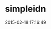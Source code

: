 ---
layout: post
title:  "simpleidn"
repo:   "mmriis/simpleidn"
date:   2015-02-18 17:16:49
gemurl: http://github.com/mmriis/simpleidn
---